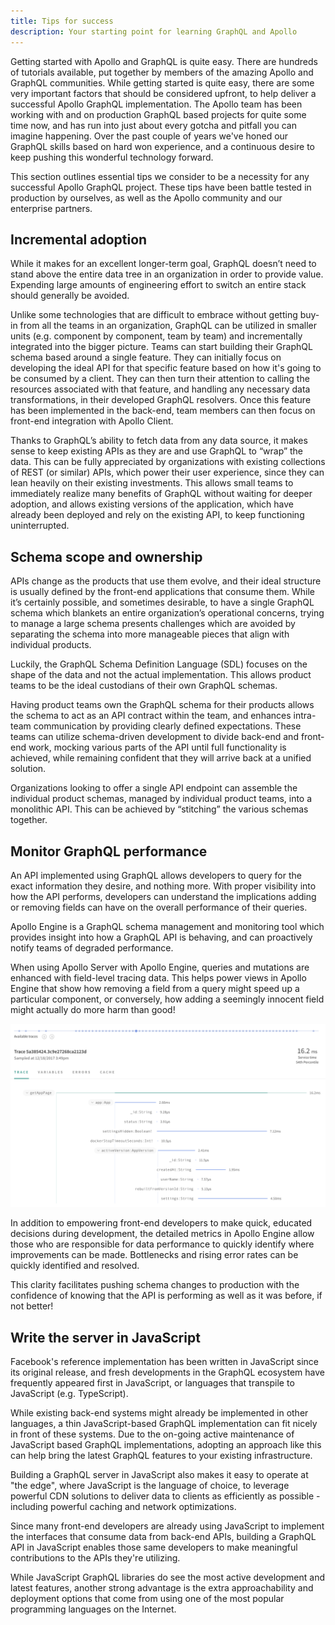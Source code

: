```yaml
---
title: Tips for success
description: Your starting point for learning GraphQL and Apollo
---
```


Getting started with Apollo and GraphQL is quite easy. There are hundreds of tutorials available, put together by members of the amazing Apollo and GraphQL communities. While getting started is quite easy, there are some very important factors that should be considered upfront, to help deliver a successful Apollo GraphQL implementation. The Apollo team has been working with and on production GraphQL based projects for quite some time now, and has run into just about every gotcha and pitfall you can imagine happening. Over the past couple of years we've honed our GraphQL skills based on hard won experience, and a continuous desire to keep pushing this wonderful technology forward.

This section outlines essential tips we consider to be a necessity for any successful Apollo GraphQL project. These tips have been battle tested in production by ourselves, as well as the Apollo community and our enterprise partners.

<h2 id="incremental-adoption">Incremental adoption</h2>

While it makes for an excellent longer-term goal, GraphQL doesn’t need to stand above the entire data tree in an organization in order to provide value. Expending large amounts of engineering effort to switch an entire stack should generally be avoided.

Unlike some technologies that are difficult to embrace without getting buy-in from all the teams in an organization, GraphQL can be utilized in smaller units (e.g. component by component, team by team) and incrementally integrated into the bigger picture. Teams can start building their GraphQL schema based around a single feature. They can initially focus on developing the ideal API for that specific feature based on how it's going to be consumed by a client. They can then turn their attention to calling the resources associated with that feature, and handling any necessary data transformations, in their developed GraphQL resolvers. Once this feature has been implemented in the back-end, team members can then focus on front-end integration with Apollo Client.

Thanks to GraphQL’s ability to fetch data from any data source, it makes sense to keep existing APIs as they are and use GraphQL to “wrap” the data.  This can be fully appreciated by organizations with existing collections of REST (or similar) APIs, which power their user experience, since they can lean heavily on their existing investments.  This allows small teams to immediately realize many benefits of GraphQL without waiting for deeper adoption, and allows existing versions of the application, which have already been deployed and rely on the existing API, to keep functioning uninterrupted.

<h2 id="schema">Schema scope and ownership</h2>

APIs change as the products that use them evolve, and their ideal structure is usually defined by the front-end applications that consume them.  While it’s certainly possible, and sometimes desirable, to have a single GraphQL schema which blankets an entire organization’s operational concerns, trying to manage a large schema presents challenges which are avoided by separating the schema into more manageable pieces that align with individual products.

Luckily, the GraphQL Schema Definition Language (SDL) focuses on the shape of the data and not the actual implementation. This allows product teams to be the ideal custodians of their own GraphQL schemas.

Having product teams own the GraphQL schema for their products allows the schema to act as an API contract within the team, and enhances intra-team communication by providing clearly defined expectations.  These teams can utilize schema-driven development to divide back-end and front-end work, mocking various parts of the API until full functionality is achieved, while remaining confident that they will arrive back at a unified solution.

Organizations looking to offer a single API endpoint can assemble the individual product schemas, managed by individual product teams, into a monolithic API. This can be achieved by “stitching” the various schemas together.

<h2 id="performance">Monitor GraphQL performance</h2>

An API implemented using GraphQL allows developers to query for the exact information they desire, and nothing more.  With proper visibility into how the API performs, developers can understand the implications adding or removing fields can have on the overall performance of their queries.

Apollo Engine is a GraphQL schema management and monitoring tool which provides insight into how a GraphQL API is behaving, and can proactively notify teams of degraded performance.

When using Apollo Server with Apollo Engine, queries and mutations are enhanced with field-level tracing data.  This helps power views in Apollo Engine that show how removing a field from a query might speed up a particular component,  or conversely, how adding a seemingly innocent field might actually do more harm than good!

<img src="../images/tips-apollo-engine-trace.png" />

In addition to empowering front-end developers to make quick, educated decisions during development, the detailed metrics in Apollo Engine allow those who are responsible for data performance to quickly identify where improvements can be made. Bottlenecks and rising error rates can be quickly identified and resolved.

This clarity facilitates pushing schema changes to production with the confidence of knowing that the API is performing as well as it was before, if not better!

<h2 id="javascript">Write the server in JavaScript</h2>

Facebook's reference implementation has been written in JavaScript since its original release, and fresh developments in the GraphQL ecosystem have frequently appeared first in JavaScript, or languages that transpile to JavaScript (e.g. TypeScript).

While existing back-end systems might already be implemented in other languages, a thin JavaScript-based GraphQL implementation can fit nicely in front of these systems. Due to the on-going active maintenance of JavaScript based GraphQL implementations, adopting an approach like this can help bring the latest GraphQL features to your existing infrastructure.

Building a GraphQL server in JavaScript also makes it easy to operate at "the edge", where JavaScript is the language of choice, to leverage powerful CDN solutions to deliver data to clients as efficiently as possible - including powerful caching and network optimizations.

Since many front-end developers are already using JavaScript to implement the interfaces that consume data from back-end APIs, building a GraphQL API in JavaScript enables those same developers to make meaningful contributions to the APIs they're utilizing.

While JavaScript GraphQL libraries do see the most active development and latest features, another strong advantage is the extra approachability and deployment options that come from using one of the most popular programming languages on the Internet.
